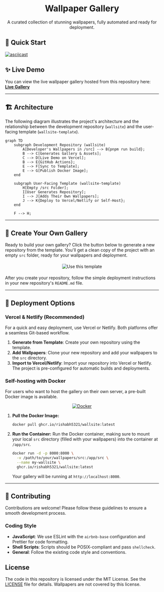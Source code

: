 <div align="center">
  <h1>Wallpaper Gallery</h1>
  <p>A curated collection of stunning wallpapers, fully automated and ready for deployment.</p>
</div>

## 🚀 Quick Start

[![asciicast](https://asciinema.org/a/656458.svg)](https://asciinema.org/a/656458)

## ✨ Live Demo

You can view the live wallpaper gallery hosted from this repository here: **[Live Gallery](https://wallsite.vercel.app/)**

---

## 🏗️ Architecture

The following diagram illustrates the project's architecture and the relationship between the development repository (`wallsite`) and the user-facing template (`wallsite-template`).

```mermaid
graph TD
    subgraph Development Repository (wallsite)
        A[Developer's Wallpapers in /src] --> B{pnpm run build};
        B --> C[Generates Gallery & Assets];
        C --> D[Live Demo on Vercel];
        B --> E{GitHub Actions};
        E --> F[Sync to Template];
        E --> G[Publish Docker Image];
    end

    subgraph User-Facing Template (wallsite-template)
        H[Empty /src Folder];
        I[User Generates Repository];
        I --> J[Adds Their Own Wallpapers];
        J --> K{Deploy to Vercel/Netlify or Self-Host};
    end

    F --> H;
```

---

## 🚀 Create Your Own Gallery

Ready to build your own gallery? Click the button below to generate a new repository from the template. You'll get a clean copy of the project with an empty `src` folder, ready for your wallpapers and deployment.

<div align="center" style="margin-top: 20px; margin-bottom: 20px;">
  <a href="https://github.com/Rishabh5321/wallsite-template/generate" style="text-decoration: none;">
    <img src="https://img.shields.io/badge/Use%20this%20template-brightgreen?style=for-the-badge&logo=github" alt="Use this template"/>
  </a>
</div>

After you create your repository, follow the simple deployment instructions in your new repository's `README.md` file.

---

## 🔧 Deployment Options

### Vercel & Netlify (Recommended)

For a quick and easy deployment, use Vercel or Netlify. Both platforms offer a seamless Git-based workflow.

1.  **Generate from Template**: Create your own repository using the template.
2.  **Add Wallpapers**: Clone your new repository and add your wallpapers to the `src` directory.
3.  **Import to Vercel/Netlify**: Import your repository into Vercel or Netlify. The project is pre-configured for automatic builds and deployments.

### Self-hosting with Docker

For users who want to host the gallery on their own server, a pre-built Docker image is available.

<div align="center">
    <a href="docker-compose.yml" title="View docker-compose.yml"><img src="https://img.shields.io/badge/docker-%230db7ed.svg?style=for-the-badge&logo=docker&logoColor=white" alt="Docker"/></a>
</div>

1.  **Pull the Docker Image:**

    ```bash
    docker pull ghcr.io/rishabh5321/wallsite:latest
    ```

2.  **Run the Container:**
    Run the Docker container, making sure to mount your local `src` directory (filled with your wallpapers) into the container at `/app/src`.
    ```bash
    docker run -d -p 8000:8000 \
      -v /path/to/your/wallpapers/src:/app/src \
      --name my-wallsite \
      ghcr.io/rishabh5321/wallsite:latest
    ```
    Your gallery will be running at `http://localhost:8000`.

---

## 🤝 Contributing

Contributions are welcome! Please follow these guidelines to ensure a smooth development process.

### Coding Style

- **JavaScript**: We use ESLint with the `airbnb-base` configuration and Prettier for code formatting.
- **Shell Scripts**: Scripts should be POSIX-compliant and pass `shellcheck`.
- **General**: Follow the existing code style and conventions.

## License

The code in this repository is licensed under the MIT License. See the [LICENSE](LICENSE) file for details. Wallpapers are not covered by this license.
